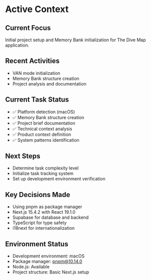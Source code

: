 # Active Context

## Current Focus
Initial project setup and Memory Bank initialization for The Dive Map application.

## Recent Activities
- VAN mode initialization
- Memory Bank structure creation
- Project analysis and documentation

## Current Task Status
- ✅ Platform detection (macOS)
- ✅ Memory Bank structure creation
- ✅ Project brief documentation
- ✅ Technical context analysis
- ✅ Product context definition
- ✅ System patterns identification

## Next Steps
- Determine task complexity level
- Initialize task tracking system
- Set up development environment verification

## Key Decisions Made
- Using pnpm as package manager
- Next.js 15.4.2 with React 19.1.0
- Supabase for database and backend
- TypeScript for type safety
- i18next for internationalization

## Environment Status
- Development environment: macOS
- Package manager: pnpm@10.14.0
- Node.js: Available
- Project structure: Basic Next.js setup
